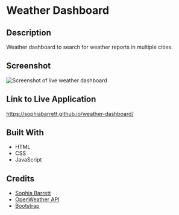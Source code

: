 # Weather Dashboard

## Description
Weather dashboard to search for weather reports in multiple cities.

## Screenshot
![Screenshot of live weather dashboard](.assets/images/screenshot.png)

## Link to Live Application
https://sophiabarrett.github.io/weather-dashboard/

## Built With
* HTML
* CSS
* JavaScript

## Credits
* [Sophia Barrett](https://github.com/sophiabarrett)
* [OpenWeather API](https://openweathermap.org/api)
* [Bootstrap](https://getbootstrap.com/)